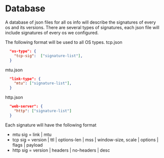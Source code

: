 # Database

A database of json files for all os info will describe the signatures of every os and its versions.
There are several types of signatures, each json file will include signatures of every os we configured.

The following format will be used to all OS types.
tcp.json
``` json
  "os-type": {
    "tcp-sig":  ["signature-list"],
  }
```
mtu.json
```json
  "link-type": {
    "mtu": ["signature-list"],
  }
```
http.json
```json
  "web-server": {
    "http": ["signature-list"]
  }

```

Each signature will have the following format 
* mtu sig  = link | mtu
* tcp sig  = version | ttl | options-len | mss | window-size, scale | options | flags | payload
* http sig = version | headers | no-headers | desc 
